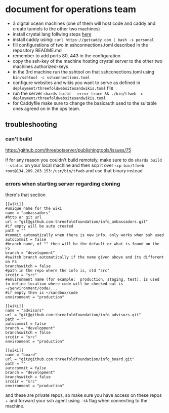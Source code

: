 # document for operations team

- 3 digital ocean machines (one of them will host code and caddy and create tunnels to the other two machines)
- install crystal lang follwing steps [here](https://crystal-lang.org/install/)
- install caddy using: ```curl https://getcaddy.com | bash -s personal```
- fill configurations of two in sshconnections.toml described in the repository README.md
- remember to add ports 80, 443 in the configuration
- copy the ssh-key of the machine hosting crystal server to the other two machines authorized-keys 
- in the 3rd machine run the sshtool on that sshconections.toml using ```bin/sshtool -c sshconnections.toml```
- configure websites and wikis you want to serve as defined in `deployment/threefoldwebsitesandwikis.toml` file
- run the server `shards build --error-trace && ./bin/tfweb -c deployment/threefoldwebsitesandwikis.toml`
- for Caddyfile make sure to change the basicauth used to the suitable ones agreed on in the ops team.

## troubleshooting

### can't build 

https://github.com/threebotserver/publishingtools/issues/75

if for any reason you couldn't build remotely, make sure to do `shards build --static` on your local machine and then scp it over `scp bin/tfweb root@134.209.203.153:/usr/bin/tfweb` and use that binary instead

### errors when starting server regarding cloning

there's that section
```
[[wiki]]
#unique name for the wiki
name = "ambassadors"
#http or git url
url = "git@github.com:threefoldfoundation/info_ambassadors.git"
#if empty will be auto created
path = ""
#commit automatically when there is new info, only works when ssh used
autocommit = false
#branch name, of "" then will be the default or what is found on the FS
branch = "development"
#switch branch automatically if the name given above and its different on FS
branchswitch = false
#path in the repo where the info is, std "src"
srcdir = "src"
#environment name (for example:  production, staging, test), is used to define location where code will be checked out is ~/$environment/code/... 
#if empty then is ~/sandbox/code
environment = "production"

[[wiki]]
name = "advisors"
url = "git@github.com:threefoldfoundation/info_advisors.git"
path = ""
autocommit = false
branch = "development"
branchswitch = false
srcdir = "src"
environment = "production"

[[wiki]]
name = "board"
url = "git@github.com:threefoldfoundation/info_board.git"
path = ""
autocommit = false
branch = "development"
branchswitch = false
srcdir = "src"
environment = "production"
```
and these are private repos, so make sure you have access on these repos + and forward your ssh agent using `-tA` flag when connecting to the machine.

